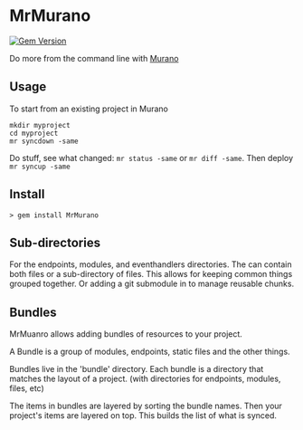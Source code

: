 # MrMurano

[![Gem Version](https://badge.fury.io/rb/MrMurano.svg)](https://badge.fury.io/rb/MrMurano)

Do more from the command line with [Murano](https://exosite.com/platform/)

## Usage

To start from an existing project in Murano
```
mkdir myproject
cd myproject
mr syncdown -same
```

Do stuff, see what changed: `mr status -same` or `mr diff -same`.
Then deploy `mr syncup -same`



## Install

```
> gem install MrMurano
```

## Sub-directories

For the endpoints, modules, and eventhandlers directories. The can contain both
files or a sub-directory of files.  This allows for keeping common things grouped
together.  Or adding a git submodule in to manage reusable chunks.



## Bundles

MrMuanro allows adding bundles of resources to your project.

A Bundle is a group of modules, endpoints, static files and the other things.  

Bundles live in the 'bundle' directory.  Each bundle is a directory that matches
the layout of a project. (with directories for endpoints, modules, files, etc)

The items in bundles are layered by sorting the bundle names. Then your project's
items are layered on top.  This builds the list of what is synced.


